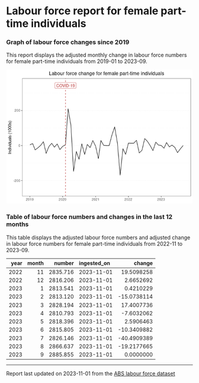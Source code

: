Labour force report for female part-time individuals
================

### Graph of labour force changes since 2019

This report displays the adjusted monthly change in labour force numbers
for female part-time individuals from 2019-01 to 2023-09.

![](female_part-time_report_files/figure-gfm/unnamed-chunk-2-1.png)<!-- -->

### Table of labour force numbers and changes in the last 12 months

This table displays the adjusted labour force numbers and adjusted
change in labour force numbers for female part-time individuals from
2022-11 to 2023-09.

| year | month |   number | ingested_on |      change |
|-----:|------:|---------:|:------------|------------:|
| 2022 |    11 | 2835.716 | 2023-11-01  |  19.5098258 |
| 2022 |    12 | 2816.206 | 2023-11-01  |   2.6652692 |
| 2023 |     1 | 2813.541 | 2023-11-01  |   0.4210229 |
| 2023 |     2 | 2813.120 | 2023-11-01  | -15.0738114 |
| 2023 |     3 | 2828.194 | 2023-11-01  |  17.4007736 |
| 2023 |     4 | 2810.793 | 2023-11-01  |  -7.6032062 |
| 2023 |     5 | 2818.396 | 2023-11-01  |   2.5906463 |
| 2023 |     6 | 2815.805 | 2023-11-01  | -10.3409882 |
| 2023 |     7 | 2826.146 | 2023-11-01  | -40.4909389 |
| 2023 |     8 | 2866.637 | 2023-11-01  | -19.2177665 |
| 2023 |     9 | 2885.855 | 2023-11-01  |   0.0000000 |

------------------------------------------------------------------------

Report last updated on 2023-11-01 from the [ABS labour force
dataset](https://www.abs.gov.au/statistics/labour/employment-and-unemployment/labour-force-australia/latest-release)
